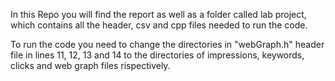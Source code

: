 In this Repo you will find the report as well as a folder called lab project, which contains all the header, csv and cpp files needed to run the code.

To run the code you need to change the directories in "webGraph.h" header file in lines 11, 12, 13 and 14 to the 
directories of impressions, keywords, clicks and web graph files rispectively.

